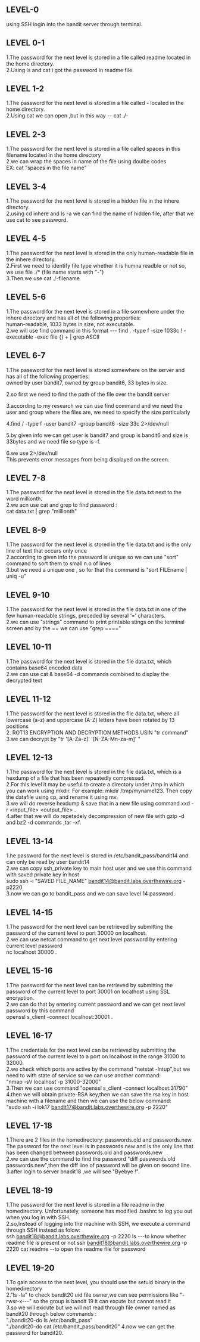 ## LEVEL-0
using SSH login into the bandit server through terminal.<br>
## LEVEL 0-1
1.The password for the next level is stored in a file called readme located in the home directory.<br>
2.Using ls and cat i got the password in readme file.<br>
## LEVEL 1-2
1.The password for the next level is stored in a file called - located in the home directory.<br>
2.Using cat we can open ,but in this way -- cat ./-<br>
## LEVEL 2-3
1.The password for the next level is stored in a file called spaces in this filename located in the home directory<br>
2.we can wrap the spaces in name of the file using doulbe codes<br>
EX: cat   "spaces in the file name"<br>
## LEVEL 3-4
1.The password for the next level is stored in a hidden file in the inhere directory.<br>
2.using cd inhere and ls -a we can find the name of hidden file, after that we use cat to see password.<br>
## LEVEL 4-5
1.The password for the next level is stored in the only human-readable file in the inhere directory. <br>
2.First we need to identify file type whether it is humna readble or not so, we use file  ./*   (file name starts with "-")<br>
3.Then we use cat  ./-filename <br>
## LEVEL 5-6
1.The password for the next level is stored in a file somewhere under the inhere directory and has all of the following properties:
<br>
human-readable, 
1033 bytes in size, 
not executable.
<br>
2.we will use find command in this format ---  find . -type f -size 1033c ! -executable -exec file {} + | grep ASCII <br>
## LEVEL 6-7
1.The password for the next level is stored somewhere on the server and has all of the following properties:
<br>
owned by user bandit7,
owned by group bandit6,
33 bytes in size.<br>

2.so first we need to find the path of the file over the bandit server<br>

3.according to my research we can use find command and we need the user and group where the files are, we need to specify the size particularly<br>

4.find / -type f -user bandit7 -group bandit6 -size 33c 2>/dev/null<br>

5.by given info we can get user is bandit7 and group is bandit6 and size is 33bytes and we need file so type is -f.<br>

6.we use 2>/dev/null <br>This prevents error messages from being displayed on the screen.<br>
## LEVEL 7-8
1.The password for the next level is stored in the file data.txt next to the word millionth.<br>
2.we acn use cat and grep to find password :<br>
cat data.txt  | grep "millionth"<br>
## LEVEL 8-9
1.The password for the next level is stored in the file data.txt and is the only line of text that occurs only once<br>
2.according to given info the password is unique so we can use "sort" command to sort them to small n.o of lines<br>
3.but we need a unique one , so for that the command is "sort FILEname | uniq -u"<br>
## LEVEL 9-10
1.The password for the next level is stored in the file data.txt in one of the few human-readable strings, preceded by several ‘=’ characters.<br>
2.we can use "strings" command to print printable stings on the terminal screen and by the == we can use "grep ===="<br>
## LEVEL 10-11
1.The password for the next level is stored in the file data.txt, which contains base64 encoded data<br>
2.we can use cat & base64 -d commands combined to display the decrypted text<br>
## LEVEL 11-12
1.The password for the next level is stored in the file data.txt, where all lowercase (a-z) and uppercase (A-Z) letters have been rotated by 13 positions<br>
2. ROT13 ENCRYPTION AND DECRYPTION METHODS USIN "tr command"<br>
3.we can decrypt by "tr '[A-Za-z]' '[N-ZA-Mn-za-m]' " <br>
## LEVEL 12-13
1.The password for the next level is stored in the file data.txt, which is a hexdump of a file that has been repeatedly compressed.<br>
2.For this level it may be useful to create a directory under /tmp in which you can work using mkdir. For example: mkdir /tmp/myname123. Then copy the datafile using cp, and rename it using mv.<br>
3.we will do reverse hexdump & save that in a new file using command  xxd -r  <input_file> <output_file> .<br>
4.after that we will do repetadely decompression of new file with gzip -d and bz2 -d commands ,tar -xf.<br>
## LEVEL 13-14
1.he password for the next level is stored in /etc/bandit_pass/bandit14 and can only be read by user bandit14<BR>
2.we can copy ssh_private key to main host user and we use this command with saved private key in host<br>
sudo ssh -i "SAVED FILE_NAME" bandit14@bandit.labs.overthewire.org -p2220  <br>
3.now we can go to bandit_pass and we can save level 14 password.<br>
## LEVEL 14-15
1.The password for the next level can be retrieved by submitting the password of the current level to port 30000 on localhost.<br>
2.we can use netcat command to get next level password by entering current level password<br>
nc localhost  30000 .<br>
## LEVEL 15-16
1.The password for the next level can be retrieved by submitting the password of the current level to port 30001 on localhost using SSL encryption.<br>
2.we can do that by entering current password and we can get next level password by this command<br>
openssl s_client -connect localhost:30001   .<br>
## LEVEL 16-17
1.The credentials for the next level can be retrieved by submitting the password of the current level to a port on localhost in the range 31000 to 32000.<br>
2.we check which ports are active by the command "netstat -lntup",but we need to with state of service so we can use another command: <br>
"nmap -sV localhost -p 31000-32000"<br>
3.Then we can use command "openssl s_client -connect localhost:31790"
4.then we will obtain private-RSA key,then we can save the rsa key in host machine with a filename and then we can use the below command:<br>
"sudo ssh -i lok17 bandit17@bandit.labs.overthewire.org -p 2220"<br>
## LEVEL 17-18
1.There are 2 files in the homedirectory: passwords.old and passwords.new. The password for the next level is in passwords.new and is the only line that has been changed between passwords.old and passwords.new<br>
2.we can use the command to find the password "diff passwords.old passwords.new",then the diff line of password will be given on second line.<br>
3.after login to server bnadit18 ,we will see "Byebye !".<br>
## LEVEL 18-19
1.The password for the next level is stored in a file readme in the homedirectory. Unfortunately, someone has modified .bashrc to log you out when you log in with SSH.<br>
2.so,Instead of logging into the machine with SSH, we execute a command through SSH instead as folow:<br>
ssh bandit18@bandit.labs.overthewire.org -p 2220 ls ---to know whether readme file is present or not
ssh bandit18@bandit.labs.overthewire.org -p 2220 cat readme --to open the readme file for password
## LEVEL 19-20
1.To gain access to the next level, you should use the setuid binary in the homedirectory<br>
2."ls -la" to check bandit20 uid file owner,we can see permissions like "-rwsr-x---" so the group is bandit 19 it can excute but cannot read it<br>
3.so we will exicute but we will not read through file owner named as bandit20 through below commands : <br>
"./bandit20-do ls /etc/bandit_pass"<br>
"./bandit20-do cat /etc/bandit_pass/bandit20"
4.now we can get the password for bandit20.<br>
